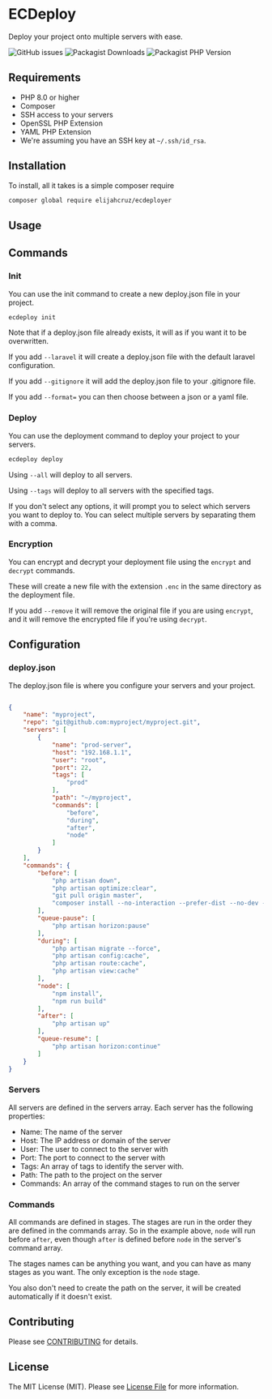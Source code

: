 # ECDeploy

Deploy your project onto multiple servers with ease.

![GitHub issues](https://img.shields.io/github/issues/elijahcruz12/ecdeploy) ![Packagist Downloads](https://img.shields.io/packagist/dm/elijahcruz/ecdeployer) ![Packagist PHP Version](https://img.shields.io/packagist/dependency-v/elijahcruz/ecdeployer/php)

## Requirements

- PHP 8.0 or higher
- Composer
- SSH access to your servers
- OpenSSL PHP Extension
- YAML PHP Extension
- We're assuming you have an SSH key at `~/.ssh/id_rsa`.

## Installation

To install, all it takes is a simple composer require

```bash
composer global require elijahcruz/ecdeployer
```

## Usage

## Commands

### Init

You can use the init command to create a new deploy.json file in your project.

```bash
ecdeploy init
```

Note that if a deploy.json file already exists, it will as if you want it to be overwritten.

If you add `--laravel` it will create a deploy.json file with the default laravel configuration.

If you add `--gitignore` it will add the deploy.json file to your .gitignore file.

If you add `--format=` you can then choose between a json or a yaml file.

### Deploy

You can use the deployment command to deploy your project to your servers.

```bash
ecdeploy deploy
```

Using `--all` will deploy to all servers.

Using `--tags` will deploy to all servers with the specified tags.

If you don't select any options, it will prompt you to select which servers you want to deploy to. You can select multiple servers by separating them with a comma.

### Encryption

You can encrypt and decrypt your deployment file using the `encrypt` and `decrypt` commands.

These will create a new file with the extension `.enc` in the same directory as the deployment file.

If you add `--remove` it will remove the original file if you are using `encrypt`, and it will remove the encrypted file if you're using `decrypt`.

## Configuration

### deploy.json

The deploy.json file is where you configure your servers and your project.

```json

{
    "name": "myproject",
    "repo": "git@github.com:myproject/myproject.git",
    "servers": [
        {
            "name": "prod-server",
            "host": "192.168.1.1",
            "user": "root",
            "port": 22,
            "tags": [
                "prod"
            ],
            "path": "~/myproject",
            "commands": [
                "before",
                "during",
                "after",
                "node"
            ]
        }
    ],
    "commands": {
        "before": [
            "php artisan down",
            "php artisan optimize:clear",
            "git pull origin master",
            "composer install --no-interaction --prefer-dist --no-dev --optimize-autoloader"
        ],
        "queue-pause": [
            "php artisan horizon:pause"
        ],
        "during": [
            "php artisan migrate --force",
            "php artisan config:cache",
            "php artisan route:cache",
            "php artisan view:cache"
        ],
        "node": [
            "npm install",
            "npm run build"
        ],
        "after": [
            "php artisan up"
        ],
        "queue-resume": [
            "php artisan horizon:continue"
        ]
    }
}


```

### Servers

All servers are defined in the servers array. Each server has the following properties:
- Name: The name of the server
- Host: The IP address or domain of the server
- User: The user to connect to the server with
- Port: The port to connect to the server with
- Tags: An array of tags to identify the server with.
- Path: The path to the project on the server
- Commands: An array of the command stages to run on the server

### Commands

All commands are defined in stages. The stages are run in the order they are defined in the commands array. So in the example above, `node` will run before `after`, even though `after` is defined before `node` in the server's command array.

The stages names can be anything you want, and you can have as many stages as you want. The only exception is the `node` stage.

You also don't need to create the path on the server, it will be created automatically if it doesn't exist.


## Contributing

Please see [CONTRIBUTING](CONTRIBUTING.md) for details.


## License

The MIT License (MIT). Please see [License File](LICENSE.md) for more information.
